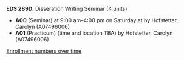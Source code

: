 **EDS 289D**: Disseration Writing Seminar (4 units)

- **A00** (Seminar) at 9:00 am–4:00 pm on Saturday at   by Hofstetter, Carolyn (A07496006)
- **A01** (Practicum) (time and location TBA) by Hofstetter, Carolyn (A07496006)

[Enrollment numbers over time](./EDS289D.tsv)
